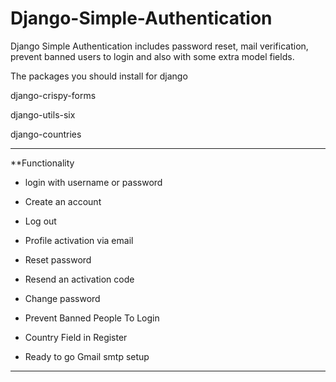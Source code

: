 # Django-Simple-Authentication
Django Simple Authentication includes password reset, mail verification, prevent banned users to login and also with some extra model fields.

The packages you should install for django 

django-crispy-forms

django-utils-six

django-countries

---------------------------------------------

**Functionality

- login with  username or password

- Create an account

- Log out

- Profile activation via email

- Reset password

- Resend an activation code

- Change password

- Prevent Banned People To Login

- Country Field in Register

- Ready to go Gmail smtp setup

-------------------------------
